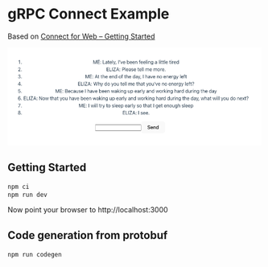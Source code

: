 # gRPC Connect Example

Based on [Connect for Web – Getting Started](https://connectrpc.com/docs/web/getting-started)

![Screenshot](assets/screenshot.png)

## Getting Started

```shell
npm ci
npm run dev
```

Now point your browser to http://localhost:3000

## Code generation from protobuf

```shell
npm run codegen
```